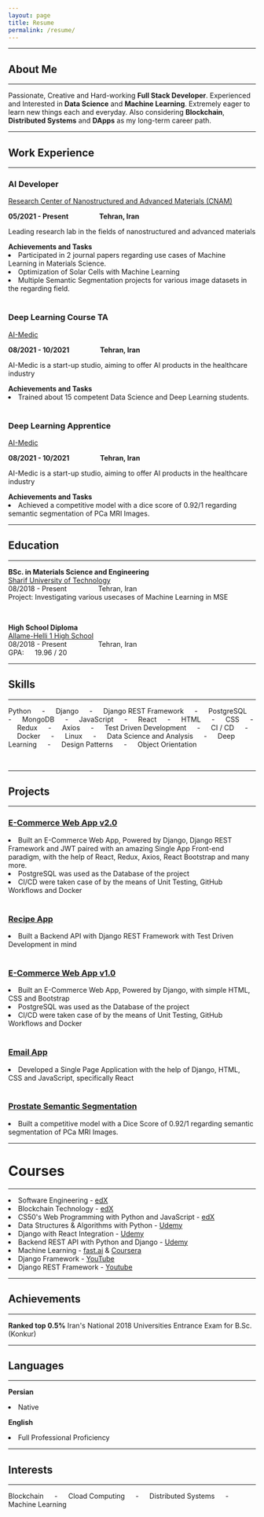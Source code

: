 ```yaml
---
layout: page
title: Resume
permalink: /resume/
---
```

<div>
<hr>
<h2><b>About Me</b></h2>
<hr>
<p>
Passionate, Creative and Hard-working <b>Full Stack Developer</b>. Experienced and Interested in <b>Data Science</b> and <b>Machine Learning</b>. Extremely eager to learn new things each and everyday.  
Also considering <b>Blockchain</b>, <b>Distributed Systems</b> and <b>DApps</b> as my long-term career path.
</p>
</div>


<hr>
<h2><b>Work Experience</b></h2>
<hr>
<div>
<h3>AI Developer</h3>
<a href="https://cnam.ir/">
<p>
Research Center of Nanostructured and Advanced Materials (CNAM)
</p>
</a>
<b>05/2021 - Present &emsp;&emsp;&emsp;&emsp; Tehran, Iran</b>
<p>
Leading research lab in the fields of nanostructured and advanced materials
</p>
<b>Achievements and Tasks</b>
<li>
Participated in 2 journal papers regarding use cases of Machine Learning in Materials Science.
</li>
<li>
Optimization of Solar Cells with Machine Learning
</li>
<li>
Multiple Semantic Segmentation projects for various image datasets in the regarding field.
</li>
</div>

<br/>

<div>
<h3>Deep Learning Course TA</h3>
<a href="https://aimedic.co/">
<p>
AI-Medic
</p>
</a>
<b>08/2021 - 10/2021 &emsp;&emsp;&emsp;&emsp; Tehran, Iran</b>
<p>
AI-Medic is a start-up studio, aiming to offer AI products in the healthcare industry
</p>
<b>Achievements and Tasks</b>
<li>
Trained about 15 competent Data Science and Deep Learning students. 
</li>
</div>

<br/>

<div>
<h3>Deep Learning Apprentice</h3>
<a href="https://aimedic.co/">
<p>
AI-Medic
</p>
</a>
<b>08/2021 - 10/2021 &emsp;&emsp;&emsp;&emsp; Tehran, Iran</b>
<p>
AI-Medic is a start-up studio, aiming to offer AI products in the healthcare industry
</p>
<b>Achievements and Tasks</b>
<li>
Achieved a competitive model with a dice score of 0.92/1 regarding semantic segmentation of PCa MRI Images. <br/> 
</li>
</div>


<hr>
<h2><b>Education</b></h2>
<hr>
<div>
<p><b>BSc. in Materials Science and Engineering</b><br/>
<a href="https://en.sharif.edu/">
Sharif University of Technology
</a><br/>
08/2018 - Present &emsp;&emsp;&emsp;&emsp; Tehran, Iran<br/>
Project: Investigating various usecases of Machine Learning in MSE
</p>
</div><br/>

<div>
<p><b>High School Diploma</b><br/>
<a href="https://en.wikipedia.org/wiki/Allameh_Helli_High_Schools">
Allame-Helli 1 High School
</a><br/>
08/2018 - Present &emsp;&emsp;&emsp;&emsp; Tehran, Iran<br/>
GPA: &emsp; 19.96 / 20
</p>
</div>


<hr>
<h2><b>Skills</b></h2>
<hr>
<p>
Python &emsp; - &emsp; Django &emsp; - &emsp; Django REST Framework &emsp; - &emsp; PostgreSQL &emsp; - &emsp; MongoDB &emsp; - &emsp; JavaScript &emsp; - &emsp; React &emsp; - &emsp; HTML &emsp; - &emsp; CSS &emsp; - &emsp; Redux &emsp; - &emsp; Axios &emsp; - &emsp; Test Driven Development &emsp; - &emsp; CI / CD &emsp; - &emsp; Docker &emsp; - &emsp; Linux &emsp; - &emsp; Data Science and Analysis &emsp; - &emsp; Deep Learning &emsp; - &emsp; Design Patterns &emsp; - &emsp; Object Orientation 
</p>
<!-- 
<img align=center src="https://img.shields.io/badge/Python-informational?style=for-the-badge&color=292A2D" />
<img align=center src="https://img.shields.io/badge/Django-informational?style=for-the-badge&color=292A2D" />
<img align=center src="https://img.shields.io/badge/Django Rest Framework-informational?style=for-the-badge&color=292A2D" />
<img align=center src="https://img.shields.io/badge/PostgreSQL-informational?style=for-the-badge&color=292A2D" />
<img align=center src="https://img.shields.io/badge/MongoDB-informational?style=for-the-badge&color=292A2D" />
<img align=center src="https://img.shields.io/badge/JavaScript-informational?style=for-the-badge&color=292A2D" />
<img align=center src="https://img.shields.io/badge/React-informational?style=for-the-badge&color=292A2D" />
<img align=center src="https://img.shields.io/badge/HTML-informational?style=for-the-badge&color=292A2D" />
<img align=center src="https://img.shields.io/badge/CSS-informational?style=for-the-badge&color=292A2D" />
<img align=center src="https://img.shields.io/badge/Redux-informational?style=for-the-badge&color=292A2D" />
<img align=center src="https://img.shields.io/badge/Axios-informational?style=for-the-badge&color=292A2D" />
<img align=center src="https://img.shields.io/badge/Test Driven Development-informational?style=for-the-badge&color=292A2D" />
<img align=center src="https://img.shields.io/badge/CI / CD-informational?style=for-the-badge&color=292A2D" />
<img align=center src="https://img.shields.io/badge/Docker-informational?style=for-the-badge&color=292A2D" />
<img align=center src="https://img.shields.io/badge/Linux-informational?style=for-the-badge&color=292A2D" />
<img align=center src="https://img.shields.io/badge/Data Science and Analysis-informational?style=for-the-badge&color=292A2D" />
<img align=center src="https://img.shields.io/badge/Deep Learning-informational?style=for-the-badge&color=292A2D" />
<img align=center src="https://img.shields.io/badge/Design Patterns-informational?style=for-the-badge&color=292A2D" />
<img align=center src="https://img.shields.io/badge/Object Orientation-informational?style=for-the-badge&color=292A2D" /> -->

<br/>
<hr>
<h2><b>Projects</b></h2>
<hr>
<div>
<a href="https://github.com/HomayoonAlimohammadi/eCommerce-Django-React">
<h3>E-Commerce Web App v2.0</h3>
</a>
<li>
Built an E-Commerce Web App, Powered by Django, Django REST Framework and JWT paired with an amazing Single App Front-end paradigm, with the help of React, Redux, Axios, React Bootstrap and many more.
</li>
<li>
PostgreSQL was used as the Database of the project
</li>
<li>
CI/CD were taken case of by the means of Unit Testing, GitHub Workflows and Docker
</li>
</div>

<br/>

<div>
<a href="https://github.com/HomayoonAlimohammadi/Backend-API-REST">
<h3>Recipe App</h3>
</a>
<li>
Built a Backend API with Django REST Framework with Test Driven Development in mind
</li>
</div>

<br/>

<div>
<a href="https://github.com/HomayoonAlimohammadi/Commerce">
<h3>E-Commerce Web App v1.0</h3>
</a>
<li>
Built an E-Commerce Web App, Powered by Django, with simple HTML, CSS and Bootstrap
</li>
<li>
PostgreSQL was used as the Database of the project
</li>
<li>
CI/CD were taken case of by the means of Unit Testing, GitHub Workflows and Docker
</li>
</div>

<br/>

<div>
<a href="https://github.com/HomayoonAlimohammadi/Mail">
<h3>Email App</h3>
</a>
<li>
Developed a Single Page Application with the help of Django, HTML, CSS and JavaScript, specifically React
</li>
</div>

<br/>

<div>
<a href="https://github.com/HomayoonAlimohammadi/Prostate-Segmentation">
<h3>Prostate Semantic Segmentation</h3>
</a>
<li>
Built a competitive model with a Dice Score of 0.92/1 regarding semantic segmentation of PCa MRI Images. 
</li>
</div>

<hr>
<div>
<h1><b>Courses</b></h1>
<hr>
<p>
<li>
Software Engineering - <a href="https://www.edx.org/course/software-engineering-introduction?index=product&queryID=27fd68f09ae1f8a6987a3ccfa62143f3&position=1">edX</a>
</li>
<li>
Blockchain Technology - <a href="https://www.edx.org/course/blockchain-technology?index=product&queryID=0f550ab1d5f8d1b5e5537bbddd8ef9aa&position=1">edX</a>
</li>
<li>
CS50's Web Programming with Python and JavaScript - <a href="https://www.edx.org/course/cs50s-web-programming-with-python-and-javascript?index=product&queryID=3ea0282c099d92f2fc7d2a245c3c93b5&position=2">edX</a>

</li>
<li>
Data Structures & Algorithms with Python - <a href="https://www.udemy.com/course/data-structures-algorithms-python/">Udemy</a>
</li>
<li>
Django with React Integration - <a href="https://www.udemy.com/course/django-with-react-an-ecommerce-website/">Udemy</a>
</li>
<li>
Backend REST API with Python and Django - <a href="https://www.udemy.com/course/django-python-advanced/">Udemy</a>
</li>
<li>
Machine Learning - <a href="https://www.youtube.com/watch?v=CzdWqFTmn0Y&list=PLfYUBJiXbdtSyktd8A_x0JNd6lxDcZE96&ab_channel=JeremyHoward">fast.ai</a>
&
<a href="https://www.coursera.org/learn/machine-learning?">Coursera</a>
</li>
<li>
Django Framework - <a href="https://www.youtube.com/watch?v=SlHBNXW1rTk&list=PLEsfXFp6DpzRMby_cSoWTFw8zaMdTEXgL&ab_channel=CodingEntrepreneurs">YouTube</a>
</li>
<li>
Django REST Framework - <a href="https://www.youtube.com/watch?v=c708Nf0cHrs&t=20828s&ab_channel=CodingEntrepreneurs">Youtube</a>
</li>
</p>
</div>

<hr>
<div>
<h2><b>Achievements</b></h2>
<hr>
<p><b>Ranked top 0.5%</b>
Iran's National 2018 Universities Entrance Exam for B.Sc. (Konkur)
</p>
</div>
<hr>
<div>
<h2><b>Languages</b></h2>
<hr>
<p><b>Persian</b>
<li>Native</li></p>
<p><b>English</b>
<li>Full Professional Proficiency</li>
</p>
</div>
<hr>
<div>
<h2><b>Interests</b></h2>
<hr>
<p>
Blockchain &emsp; - &emsp; Cload Computing &emsp; - &emsp; Distributed Systems &emsp; - &emsp; Machine Learning
</p>
</div>